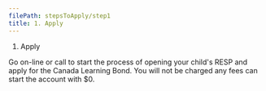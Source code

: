 ```yaml
---
filePath: stepsToApply/step1
title: 1. Apply
---
```


1. Apply

Go on-line or call to start the process of opening your child's RESP and apply for the Canada Learning Bond. You will not be charged any fees can start the account with \$0.
